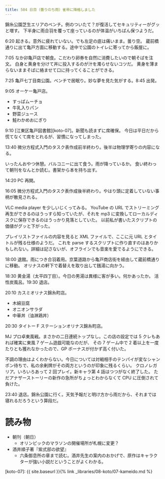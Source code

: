 ```yaml
---
title: 504 日目（曇りのち雨）雀帝に降格しました
---
```


錦糸公園芝生エリアのベンチ。例のついたて？が復活してセキュリティーがグッと増す。
下半身に雨合羽を覆って座っているのが体温がいちばん保つようだ。

6:20 起きる。意外に疲れていない。でも左足の底は痛いまま。曇り空。
蔵前橋通りに出て亀戸方面に移動する。途中で公園のトイレに寄ってから飯屋に。

7:05 なか卯亀戸店で朝食。こだわり卵券を自然に消費したいので朝そばを注文。
白身と黄身を分けて丼に投入するのが汁を濁らせないコツだ。
黄身を薄まらないままそばに絡ませて口に持ってくることができる。

7:25 亀戸七丁目南公園。ベンチで居眠り。妙な夢を見た気がする。8:45 出発。

9:05 オーケー亀戸店。
* すっぱムーチョ
* 牛乳入りパン
* 野菜ジュース
* 鮭わかめおにぎり

9:10 [江東区亀戸図書館][koto-07]。新聞も読まずに席確保。
今日は平日だから慌てなくて席をとれるが、習慣になってしまった。

13:40 微分方程式入門のタスク表作成前半終わり。後半は物理学寄りの内容になる。

いったんおやつ休憩。バルコニーに出て食う。雨が降っているか。
食い終わって朝刊をなんとか読む。書架から本を持ち出す。

14:20 PC 再開。

16:05 微分方程式入門のタスク表作成後半終わり。やはり頭に定着していない事柄が散見される。

VLC media player を少しいじくってみる。
YouTube の URL でストリーミング再生ができるのはうっすら知っていたが、それを mp3 に変換してローカルディスクに保存できるのはうっかり見落としていた。
以前私が書いたスクリプトの価値がグッと下がった。

プレイリストファイルの内容を見ると XML ファイルで、ここに元 URL とタイトルが残る仕様のようだ。
これを parse するスクリプトに作り直すのはありかもしれない。詳細は記さないが、オフラインでも音楽を愛でるようにできる。

18:00 退館。雨につき合羽着用。京葉道路から亀戸商店街を経由して蔵前橋通りに移動。
オリナスの軒下で着替えを取り出して銭湯に向かう。

18:30 黄金湯（太平四丁目）。今日の男湯は異様に客が多い。何かあったか。
活性炭風呂。19:30 退店。

20:10 カスミオリナス錦糸町店。
* 木綿豆腐
* オニオンサラダ
* 中華丼（油淋鶏丼）

20:30 タイトー F ステーションオリナス錦糸町店。

MJ プロ卓東風戦。まさかの二日連続トップなし。この店の設定では 5 クレもあれば確実に東風 7 ゲーム遊戯可能なのだが、
その 7 ゲーム中で 2 着以上を一度たりとも獲れなかったので、GP ボーナスが付かず高く付いた。

不調の理由はよくわからない。今日については対戦相手のテンパイが変なシャンポン待ちで、私の余剰牌がその両方というのが印象に残るくらい。
クロノレガリア。いろいろあって 2 回プレイ。新キャラ第 4 話はつつがなく終了した。
ただアナザーストーリーの新作の急所がちょっとわからなくて CPU に圧倒されて負けた。

23:40 退店。錦糸公園に行く。天気予報だと明け方から雨だから、それまでは寝れるだろうという算段だ。

# 読み物

* 朝刊（朝日）
  * オリンピックのマラソンの開催場所が札幌に変更？
* 酒井順子著『紫式部の欲望』
  * 六条御息所の章まで読む。酒井先生の案内のおかげで、原作はキャラクターが強い小説だということがよくわかる。

[koto-07]: {{ site.baseurl }}{% link _libraries/08-koto/07-kameido.md %}
